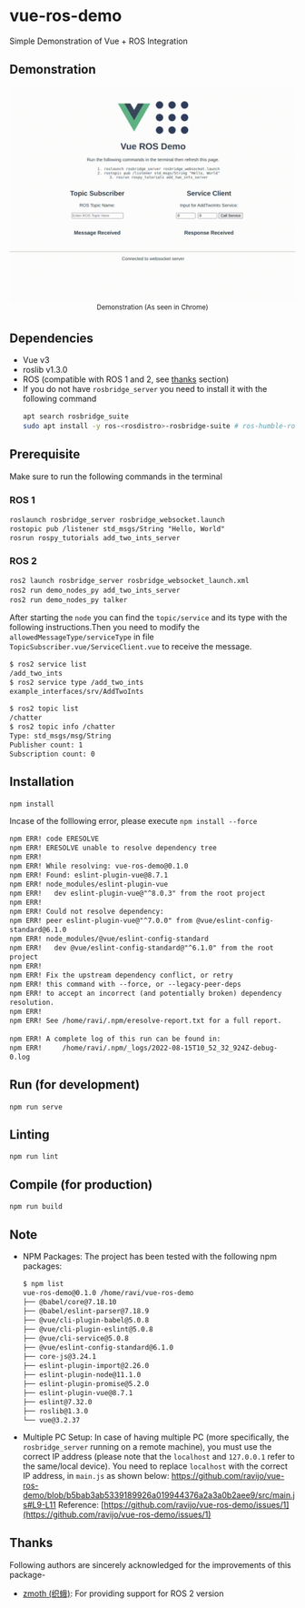 # vue-ros-demo
Simple Demonstration of Vue + ROS Integration

## Demonstration
<p align="center">
    <img src="docs/demo.gif" alt="gif showing a demo">
    </br>
    <sup>Demonstration (As seen in Chrome)</sup>
</p>

## Dependencies
* Vue v3
* roslib v1.3.0
* ROS (compatible with ROS 1 and 2, see [thanks](#thanks) section)
* If you do not have `rosbridge_server` you need to install it with the following command
    ```bash
    apt search rosbridge_suite
    sudo apt install -y ros-<rosdistro>-rosbridge-suite # ros-humble-rosbridge-suite
    ```

## Prerequisite
Make sure to run the following commands in the terminal
### ROS 1
```console
roslaunch rosbridge_server rosbridge_websocket.launch
rostopic pub /listener std_msgs/String "Hello, World"
rosrun rospy_tutorials add_two_ints_server
```

### ROS 2
```bash
ros2 launch rosbridge_server rosbridge_websocket_launch.xml
ros2 run demo_nodes_py add_two_ints_server
ros2 run demo_nodes_py talker
```

After starting the `node` you can find the `topic/service` and its type with the following instructions.Then you need to modify the `allowedMessageType/serviceType` in file `TopicSubscriber.vue/ServiceClient.vue` to receive the message.
```console
$ ros2 service list
/add_two_ints
$ ros2 service type /add_two_ints
example_interfaces/srv/AddTwoInts
```
```console
$ ros2 topic list
/chatter
$ ros2 topic info /chatter
Type: std_msgs/msg/String
Publisher count: 1
Subscription count: 0
```

## Installation
```console
npm install
```
Incase of the folllowing error, please execute `npm install --force`
```console
npm ERR! code ERESOLVE
npm ERR! ERESOLVE unable to resolve dependency tree
npm ERR! 
npm ERR! While resolving: vue-ros-demo@0.1.0
npm ERR! Found: eslint-plugin-vue@8.7.1
npm ERR! node_modules/eslint-plugin-vue
npm ERR!   dev eslint-plugin-vue@"^8.0.3" from the root project
npm ERR! 
npm ERR! Could not resolve dependency:
npm ERR! peer eslint-plugin-vue@"^7.0.0" from @vue/eslint-config-standard@6.1.0
npm ERR! node_modules/@vue/eslint-config-standard
npm ERR!   dev @vue/eslint-config-standard@"^6.1.0" from the root project
npm ERR! 
npm ERR! Fix the upstream dependency conflict, or retry
npm ERR! this command with --force, or --legacy-peer-deps
npm ERR! to accept an incorrect (and potentially broken) dependency resolution.
npm ERR! 
npm ERR! See /home/ravi/.npm/eresolve-report.txt for a full report.

npm ERR! A complete log of this run can be found in:
npm ERR!     /home/ravi/.npm/_logs/2022-08-15T10_52_32_924Z-debug-0.log
```

## Run (for development)
```console
npm run serve
```

## Linting
```console
npm run lint
```

## Compile (for production)
```console
npm run build
```

## Note
* NPM Packages: The project has been tested with the following npm packages:
    ```console
    $ npm list
    vue-ros-demo@0.1.0 /home/ravi/vue-ros-demo
    ├── @babel/core@7.18.10
    ├── @babel/eslint-parser@7.18.9
    ├── @vue/cli-plugin-babel@5.0.8
    ├── @vue/cli-plugin-eslint@5.0.8
    ├── @vue/cli-service@5.0.8
    ├── @vue/eslint-config-standard@6.1.0
    ├── core-js@3.24.1
    ├── eslint-plugin-import@2.26.0
    ├── eslint-plugin-node@11.1.0
    ├── eslint-plugin-promise@5.2.0
    ├── eslint-plugin-vue@8.7.1
    ├── eslint@7.32.0
    ├── roslib@1.3.0
    └── vue@3.2.37
    ```
* Multiple PC Setup: In case of having multiple PC (more specifically, the `rosbridge_server` running on a remote machine), you must use the correct IP address (please note that the `localhost` and `127.0.0.1` refer to the same/local device). You need to replace `localhost` with the correct IP address, in `main.js`  as shown below: https://github.com/ravijo/vue-ros-demo/blob/b5bab3ab5339189926a019944376a2a3a0b2aee9/src/main.js#L9-L11
Reference: [https://github.com/ravijo/vue-ros-demo/issues/1](https://github.com/ravijo/vue-ros-demo/issues/1)

## Thanks
Following authors are sincerely acknowledged for the improvements of this package-
* [zmoth (织蛾)](https://github.com/zmoth): For providing support for ROS 2 version



